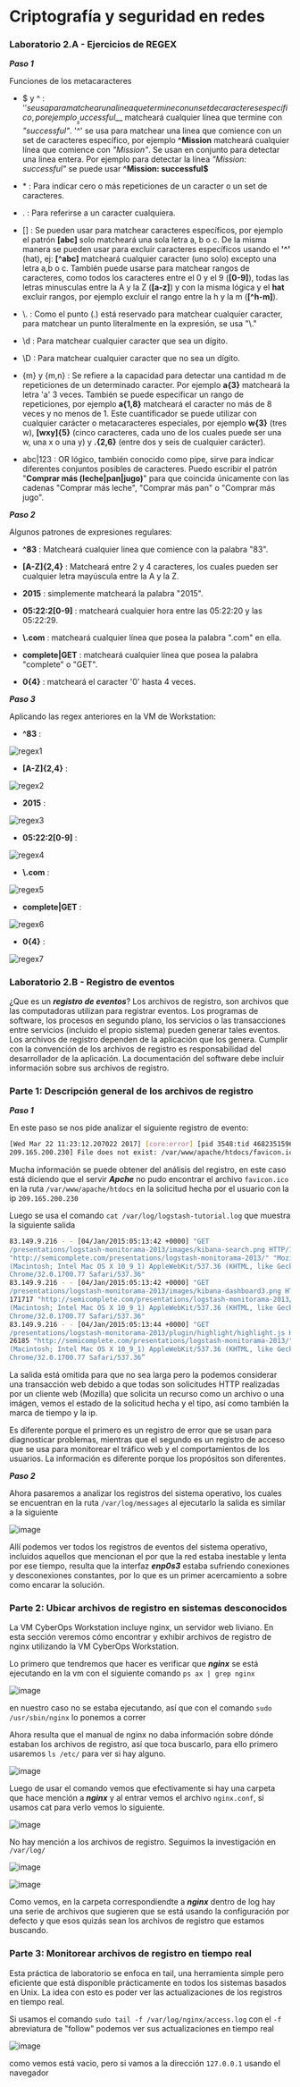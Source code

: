 # Criptografía y seguridad en redes

### Laboratorio 2.A - Ejercicios de REGEX

*__Paso 1__*

Funciones de los metacaracteres

- \$ y ^ : '$' se usa para matchear una linea que termine con un set de caracteres específico, por ejemplo __successful$__ matcheará cualquier línea que termine con _"successful"_. '^' se usa para matchear una linea que comience con un set de caracteres específico, por ejemplo __^Mission__ matcheará cualquier línea que comience con _"Mission"_. Se usan en conjunto para detectar una linea entera. Por ejemplo para detectar la línea _"Mission: successful"_ se puede usar __^Mission: successful\$__

- \* : Para indicar cero o más repeticiones de un caracter o un set de caracteres.

- . : Para referirse a un caracter cualquiera.

- [] : Se pueden usar para matchear caracteres específicos, por ejemplo el patrón __[abc]__ solo matcheará una sola letra a, b o c. De la misma manera se pueden usar para excluir caracteres específicos usando el __'^'__ (hat), ej: __[^abc]__ matcheará cualquier caracter (uno solo) excepto una letra a,b o c. También puede usarse para matchear rangos de caracteres, como todos los caracteres entre el 0 y el 9 (__[0-9]__), todas las letras minusculas entre la A y la Z (__[a-z]__) y con la misma lógica y el __hat__ excluir rangos, por ejemplo excluir el rango entre la h y la m (__[^h-m]__).

- \\. : Como el punto (.) está reservado para matchear cualquier caracter, para matchear un punto literalmente en la expresión, se usa "\\."

- \\d : Para matchear cualquier caracter que sea un dígito.

- \\D : Para matchear cualquier caracter que no sea un dígito.

- {m} y {m,n} : Se refiere a la capacidad para detectar una cantidad m de repeticiones de un determinado caracter. Por ejemplo __a{3}__ matcheará la letra 'a' 3 veces. También se puede especificar un rango de repeticiones, por ejemplo __a{1,8}__ matcheará el caracter no más de 8 veces y no menos de 1. Este cuantificador se puede utilizar con cualquier carácter o metacaracteres especiales, por ejemplo __w{3}__ (tres w), __[wxy]{5}__ (cinco caracteres, cada uno de los cuales puede ser una w, una x o una y) y __.{2,6}__ (entre dos y seis de cualquier carácter).

- abc|123 : OR lógico, también conocido como pipe, sirve para indicar diferentes conjuntos posibles de caracteres. Puedo escribir el patrón "__Comprar más (leche|pan|jugo)__" para que coincida únicamente con las cadenas "Comprar más leche", "Comprar más pan" o "Comprar más jugo".


*__Paso 2__*

Algunos patrones de expresiones regulares:

- __^83__ : Matcheará cualquier linea que comience con la palabra "83".

- __[A-Z]{2,4}__ : Matcheará entre 2 y 4 caracteres, los cuales pueden ser cualquier letra mayúscula entre la A y la Z.

- __2015__ : simplemente matcheará la palabra "2015".

- __05:22:2[0-9]__ : matcheará cualquier hora entre las 05:22:20 y las 05:22:29.

- __\\.com__ : matcheará cualquier línea que posea la palabra ".com" en ella.

- __complete|GET__ : matcheará cualquier línea que posea la palabra "complete" o "GET".

- __0{4}__ : matcheará el caracter '0' hasta 4 veces.

*__Paso 3__*

Aplicando las regex anteriores en la VM de Workstation:

- __^83__ :

![regex1](img/regex-1.png)

- __[A-Z]{2,4}__ : 

![regex2](img/regex-2.png)

- __2015__ :

![regex3](img/regex-3.png)

- __05:22:2[0-9]__ :

![regex4](img/regex-4.png)

- __\\.com__ :

![regex5](img/regex-5.png)

- __complete|GET__ :

![regex6](img/regex-6.png)

- __0{4}__ :

![regex7](img/regex-7.png)

### Laboratorio 2.B - Registro de eventos

¿Que es un *__registro de eventos__*? Los archivos de registro, son archivos que las computadoras utilizan para registrar eventos. Los programas
de software, los procesos en segundo plano, los servicios o las transacciones entre servicios (incluido el propio sistema) pueden generar tales eventos. Los archivos de registro dependen de la aplicación que los
genera. Cumplir con la convención de los archivos de registro es responsabilidad del desarrollador de la aplicación. La documentación del software debe incluir información sobre sus archivos de registro.

### Parte 1: Descripción general de los archivos de registro

*__Paso 1__*

En este paso se nos pide analizar el siguiente registro de evento:

```bash
[Wed Mar 22 11:23:12.207022 2017] [core:error] [pid 3548:tid 4682351596] [client
209.165.200.230] File does not exist: /var/www/apache/htdocs/favicon.ico
```

Mucha información se puede obtener del análisis del registro, en este caso está diciendo que el servir  *__Apche__* no pudo encontrar el archivo `favicon.ico` en la ruta `/var/www/apache/htdocs` en la solicitud hecha por el usuario con la ip `209.165.200.230`

Luego se usa el comando `cat /var/log/logstash-tutorial.log` que muestra la siguiente salida 

```Bash
83.149.9.216 - - [04/Jan/2015:05:13:42 +0000] "GET
/presentations/logstash-monitorama-2013/images/kibana-search.png HTTP/1.1" 200 203023
"http://semicomplete.com/presentations/logstash-monitorama-2013/" "Mozilla/5.0
(Macintosh; Intel Mac OS X 10_9_1) AppleWebKit/537.36 (KHTML, like Gecko)
Chrome/32.0.1700.77 Safari/537.36"
83.149.9.216 - - [04/Jan/2015:05:13:42 +0000] "GET
/presentations/logstash-monitorama-2013/images/kibana-dashboard3.png HTTP/1.1" 200
171717 "http://semicomplete.com/presentations/logstash-monitorama-2013/" "Mozilla/5.0
(Macintosh; Intel Mac OS X 10_9_1) AppleWebKit/537.36 (KHTML, like Gecko)
Chrome/32.0.1700.77 Safari/537.36"
83.149.9.216 - - [04/Jan/2015:05:13:44 +0000] "GET
/presentations/logstash-monitorama-2013/plugin/highlight/highlight.js HTTP/1.1" 200
26185 "http://semicomplete.com/presentations/logstash-monitorama-2013/" "Mozilla/5.0
(Macintosh; Intel Mac OS X 10_9_1) AppleWebKit/537.36 (KHTML, like Gecko)
Chrome/32.0.1700.77 Safari/537.36”
```
La salida está omitida para que no sea larga pero la podemos considerar una transacción web debido a que todas son solicitudes HTTP realizadas por un cliente web (Mozilla) que solicita un recurso como un archivo o una imágen, vemos el estado de la solicitud hecha y el tipo, así como también la marca de tiempo y la ip.

Es diferente porque el primero es un registro de error que se usan para diagnosticar problemas, mientras que el segundo es un registro de acceso que se usa para monitorear el tráfico web y el comportamientos de los usuarios. La información es diferente porque los propósitos son diferentes.

*__Paso 2__*

Ahora pasaremos a analizar los registros del sistema operativo, los cuales se encuentran en la ruta `/var/log/messages` al ejecutarlo la salida es similar a la siguiente

![image](https://github.com/user-attachments/assets/88fc0ce2-fbb2-43d1-8ea0-314a75e66635)

Allí podemos ver todos los registros de eventos del sistema operativo, incluidos aquellos que mencionan el por que la red estaba inestable y lenta por ese tiempo, resulta que la interfaz *__enp0s3__* estaba sufriendo conexiones y desconexiones constantes, por lo que es un primer acercamiento a sobre como encarar la solución.

### Parte 2: Ubicar archivos de registro en sistemas desconocidos

La VM CyberOps Workstation incluye nginx, un servidor web liviano. En esta sección veremos cómo encontrar y exhibir archivos de registro de nginx utilizando la VM CyberOps Workstation.

Lo primero que tendremos que hacer es verificar que *__nginx__* se está ejecutando en la vm con el siguiente comando `ps ax | grep nginx`

![image](https://github.com/user-attachments/assets/41b7b381-94b1-49cb-a76d-96b697492b05)

en nuestro caso no se estaba ejecutando, así que con el comando `sudo /usr/sbin/nginx` lo ponemos a correr

Ahora resulta que el manual de nginx no daba información sobre dónde estaban los archivos de registro, así que toca buscarlo, para ello primero usaremos `ls /etc/` para ver si hay alguno.

![image](https://github.com/user-attachments/assets/4de05681-5478-4257-8bef-339b5d71a6bb)

Luego de usar el comando vemos que efectivamente si hay una carpeta que hace mención a *__nginx__* y al entrar vemos el archivo `nginx.conf`, si usamos cat para verlo vemos lo siguiente.

![image](https://github.com/user-attachments/assets/2057d74b-7327-4bb7-b22f-940f398be54d)

No hay mención a los archivos de registro. Seguimos la investigación en `/var/log/` 

![image](https://github.com/user-attachments/assets/6ecf3dab-16bf-4072-9b16-600dcc003294)

![image](https://github.com/user-attachments/assets/d9cc033f-c8fc-4297-bbc1-264f4ff92be1)

Como vemos, en la carpeta correspondiendte a *__nginx__* dentro de log hay una serie de archivos que sugieren que se está usando la configuración por defecto y que esos quizás sean los archivos de registro que estamos buscando.

### Parte 3: Monitorear archivos de registro en tiempo real

Esta práctica de laboratorio se enfoca en tail,
una herramienta simple pero eficiente que está disponible prácticamente en todos los sistemas basados en
Unix. La idea con esto es poder ver las actualizaciones de los registros en tiempo real.

Si usamos el comando `sudo tail -f /var/log/nginx/access.log` con el `-f` abreviatura de "follow" podemos ver sus actualizaciones en tiempo real

![image](https://github.com/user-attachments/assets/54820430-f7bd-491d-91d5-13bd54d9da93)

como vemos está vacio, pero si vamos a la dirección `127.0.0.1` usando el navegador


 




















